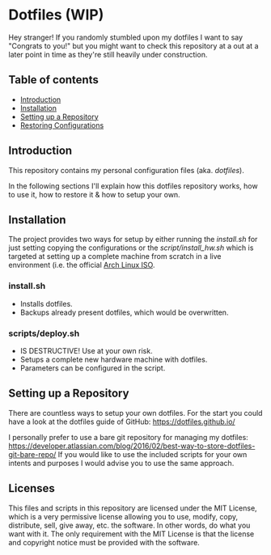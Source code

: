# Dotfiles (WIP)
Hey stranger! If you randomly stumbled upon my dotfiles I want to say "Congrats to you!" but you might want to check this repository at a out at a later point in time as they're still heavily under construction.

## Table of contents
* [Introduction](#introduction)
* [Installation](#installation)
* [Setting up a Repository](#setting-up-a-repository)
* [Restoring Configurations](#restoring-configurations)

## Introduction
This repository contains my personal configuration files (aka. *dotfiles*).

In the following sections I'll explain how this dotfiles repository works, how to use it, how to restore it & how to setup your own.

## Installation
The project provides two ways for setup by either running the *install.sh* for just setting copying the configurations or the *script/install_hw.sh* which is targeted at setting up a complete machine from scratch in a live environment (i.e. the official [Arch Linux ISO](https://www.archlinux.org/download/).

### install.sh
- Installs dotfiles.
- Backups already present dotfiles, which would be overwritten.

### scripts/deploy.sh
- IS DESTRUCTIVE! Use at your own risk.
- Setups a complete new hardware machine with dotfiles.
- Parameters can be configured in the script.

## Setting up a Repository
There are countless ways to setup your own dotfiles. For the start you could have a look at the dotfiles guide of GitHub: https://dotfiles.github.io/

I personally prefer to use a bare git repository for managing my dotfiles: https://developer.atlassian.com/blog/2016/02/best-way-to-store-dotfiles-git-bare-repo/
If you would like to use the included scripts for your own intents and purposes I would advise you to use the same approach.

## Licenses
This files and scripts in this repository are licensed under the MIT License, which is a very permissive license allowing you to use, modify, copy, distribute, sell, give away, etc. the software. In other words, do what you want with it. The only requirement with the MIT License is that the license and copyright notice must be provided with the software.
